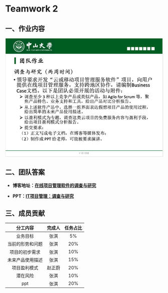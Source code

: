 # Teamwork 2



## 一、作业内容

![HW2](../images/HW2.png)



## 二、团队答案

- **博客地址：[在线项目管理软件的调查与研究](https://blog.csdn.net/Passionzq/article/details/106365997)**

- **PPT：[IT项目管理：调查与研究](IT项目管理：调查与研究.pptx)**

  

## 三、成员贡献

|     分工内容     | 完成人 | 任务占比 |
| :--------------: | :----: | :------: |
|     业务目标     |  张淇  |    5%    |
| 当前的形势和问题 |  张淇  |   20%    |
|  项目的初步需求  |  张淇  |   10%    |
| 未来产品使用描述 |  张淇  |   15%    |
|   项目盈利模式   | 赵正蔚 |   20%    |
|     潜在风险     |  张淇  |   10%    |
|       ppt        |  张淇  |   20%    |